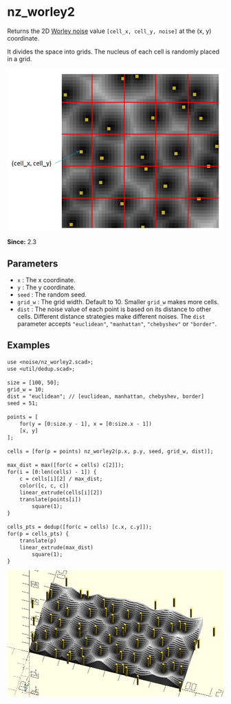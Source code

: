 # nz_worley2

Returns the 2D [Worley noise](https://en.wikipedia.org/wiki/Worley_noise) value `[cell_x, cell_y, noise]` at the (x, y) coordinate. 

It divides the space into grids. The nucleus of each cell is randomly placed in a grid. 

![nz_worley2](images/lib3x-nz_worley2-1.JPG)

**Since:** 2.3

## Parameters

- `x` : The x coordinate.
- `y` : The y coordinate.
- `seed` : The random seed.
- `grid_w` : The grid width. Default to 10. Smaller `grid_w` makes more cells.
- `dist` : The noise value of each point is based on its distance to other cells. Different distance strategies make different noises. The `dist` parameter accepts `"euclidean"`, `"manhattan"`, `"chebyshev"` or `"border"`.

## Examples

    use <noise/nz_worley2.scad>;
    use <util/dedup.scad>;

    size = [100, 50];
    grid_w = 10;
    dist = "euclidean"; // [euclidean, manhattan, chebyshev, border] 
    seed = 51;

    points = [
        for(y = [0:size.y - 1], x = [0:size.x - 1]) 
        [x, y]
    ];

    cells = [for(p = points) nz_worley2(p.x, p.y, seed, grid_w, dist)];

    max_dist = max([for(c = cells) c[2]]);
    for(i = [0:len(cells) - 1]) {
        c = cells[i][2] / max_dist;
        color([c, c, c])
        linear_extrude(cells[i][2])
        translate(points[i])
            square(1);
    }

    cells_pts = dedup([for(c = cells) [c.x, c.y]]);
    for(p = cells_pts) {
        translate(p)
        linear_extrude(max_dist)
            square(1);
    }

![nz_worley2](images/lib3x-nz_worley2-2.JPG)